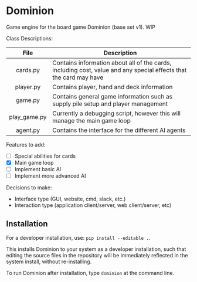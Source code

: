 # Dominion
Game engine for the board game Dominion (base set v1). WIP

Class Descriptions:

| File        | Description           |
| :-------------: |-------------|
|    cards.py      | Contains information about all of the cards, including cost, value and any special effects that the card may have |
|    player.py     | Contains player, hand and deck information      |
|     game.py      | Contains general game information such as supply pile setup and player management      |
|    play_game.py  |   Currently a debugging script, however this will manage the main game loop |
|    agent.py | Contains the interface for the different AI agents  |


Features to add:

- [ ] Special abilities for cards
- [x] Main game loop
- [ ] Implement basic AI
- [ ] Implement more advanced AI

Decisions to make:
- Interface type (GUI, website, cmd, slack, etc.)
- Interaction type (application client/server, web client/server, etc)


## Installation

For a developer installation, use: `pip install --editable .`.

This installs Dominion to your system as a developer installation, such that
editing the source files in the repository will be immediately reflected in the
system install, without re-installing.

To run Dominion after installation, type `dominion` at the command line.

